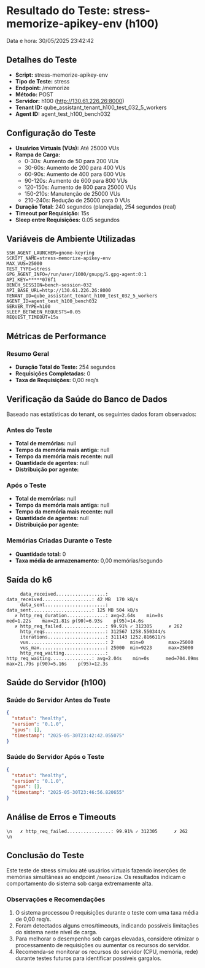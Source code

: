 # Resultado do Teste: stress-memorize-apikey-env (h100)

Data e hora: 30/05/2025 23:42:42

## Detalhes do Teste

* **Script:** stress-memorize-apikey-env
* **Tipo de Teste:** stress
* **Endpoint:** /memorize
* **Método:** POST
* **Servidor:** h100 (http://130.61.226.26:8000)
* **Tenant ID:** qube_assistant_tenant_h100_test_032_5_workers
* **Agent ID:** agent_test_h100_bench032

## Configuração do Teste

* **Usuários Virtuais (VUs):** Até 25000 VUs
* **Rampa de Carga:**
  * 0-30s: Aumento de 50 para 200 VUs
  * 30-60s: Aumento de 200 para 400 VUs
  * 60-90s: Aumento de 400 para 600 VUs
  * 90-120s: Aumento de 600 para 800 VUs
  * 120-150s: Aumento de 800 para 25000 VUs
  * 150-210s: Manutenção de 25000 VUs
  * 210-240s: Redução de 25000 para 0 VUs
* **Duração Total:** 240 segundos (planejada), 254 segundos (real)
* **Timeout por Requisição:** 15s
* **Sleep entre Requisições:** 0.05 segundos

## Variáveis de Ambiente Utilizadas

```
SSH_AGENT_LAUNCHER=gnome-keyring
SCRIPT_NAME=stress-memorize-apikey-env
MAX_VUS=25000
TEST_TYPE=stress
GPG_AGENT_INFO=/run/user/1000/gnupg/S.gpg-agent:0:1
API_KEY=*****076f1
BENCH_SESSION=bench-session-032
API_BASE_URL=http://130.61.226.26:8000
TENANT_ID=qube_assistant_tenant_h100_test_032_5_workers
AGENT_ID=agent_test_h100_bench032
SERVER_TYPE=h100
SLEEP_BETWEEN_REQUESTS=0.05
REQUEST_TIMEOUT=15s
```

## Métricas de Performance

### Resumo Geral
* **Duração Total do Teste:** 254 segundos
* **Requisições Completadas:** 0
* **Taxa de Requisições:** 0,00 req/s

## Verificação da Saúde do Banco de Dados

Baseado nas estatísticas do tenant, os seguintes dados foram observados:

### Antes do Teste
* **Total de memórias:** null
* **Tempo da memória mais antiga:** null
* **Tempo da memória mais recente:** null
* **Quantidade de agentes:** null
* **Distribuição por agente:**


### Após o Teste
* **Total de memórias:** null
* **Tempo da memória mais antiga:** null
* **Tempo da memória mais recente:** null
* **Quantidade de agentes:** null
* **Distribuição por agente:**


### Memórias Criadas Durante o Teste
* **Quantidade total:** 0
* **Taxa média de armazenamento:** 0,00 memórias/segundo

## Saída do k6

```
     data_received..................:      data_received..................: 42 MB  170 kB/s
     data_sent......................:      data_sent......................: 125 MB 504 kB/s
   ✗ http_req_duration..............: avg=2.64s    min=0s      med=1.22s    max=21.81s p(90)=6.93s    p(95)=14.6s  
   ✗ http_req_failed................: 99.91% ✓ 312305      ✗ 262    
     http_reqs......................: 312567 1258.550344/s
     iterations.....................: 311143 1252.816611/s
     vus............................: 2      min=0         max=25000
     vus_max........................: 25000  min=9223      max=25000
     http_req_waiting...............:      http_req_waiting...............: avg=2.04s    min=0s      med=704.09ms max=21.79s p(90)=5.16s    p(95)=12.3s  
```

## Saúde do Servidor (h100)

### Saúde do Servidor Antes do Teste
```json
{
  "status": "healthy",
  "version": "0.1.0",
  "gpus": [],
  "timestamp": "2025-05-30T23:42:42.055075"
}
```

### Saúde do Servidor Após o Teste
```json
{
  "status": "healthy",
  "version": "0.1.0",
  "gpus": [],
  "timestamp": "2025-05-30T23:46:56.820655"
}
```

## Análise de Erros e Timeouts

```\n   ✗ http_req_failed................: 99.91% ✓ 312305      ✗ 262    \n```

## Conclusão do Teste

Este teste de stress simulou até  usuários virtuais fazendo inserções de memórias simultâneas ao endpoint `/memorize`. Os resultados indicam o comportamento do sistema sob carga extremamente alta.

### Observações e Recomendações

1. O sistema processou 0 requisições durante o teste com uma taxa média de 0,00 req/s.
2. Foram detectados alguns erros/timeouts, indicando possíveis limitações do sistema neste nível de carga.
3. Para melhorar o desempenho sob cargas elevadas, considere otimizar o processamento de requisições ou aumentar os recursos do servidor.
4. Recomenda-se monitorar os recursos do servidor (CPU, memória, rede) durante testes futuros para identificar possíveis gargalos.
